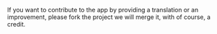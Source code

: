 If you want to contribute to the app by providing a translation or an improvement, please fork the project we will merge it, with of course, a credit.
